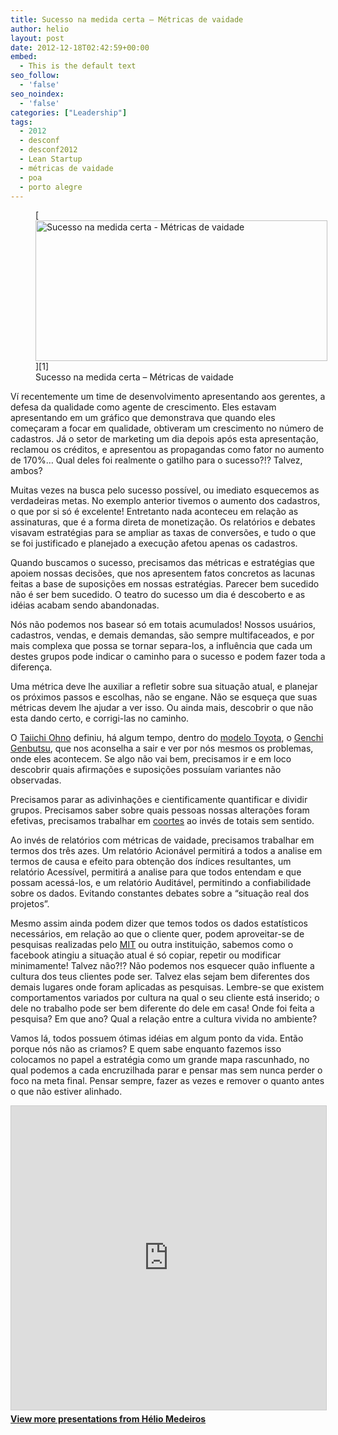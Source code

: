 ```yaml
---
title: Sucesso na medida certa – Métricas de vaidade
author: helio
layout: post
date: 2012-12-18T02:42:59+00:00
embed:
  - This is the default text
seo_follow:
  - 'false'
seo_noindex:
  - 'false'
categories: ["Leadership"]
tags:
  - 2012
  - desconf
  - desconf2012
  - Lean Startup
  - métricas de vaidade
  - poa
  - porto alegre
---
```

<figure id="attachment_667" style="width: 467px" class="wp-caption aligncenter">[<img class=" wp-image-667 " alt="Sucesso na medida certa - Métricas de vaidade" src="/uploads/2012/12/Screen-Shot-2012-12-18-at-12.39.38-AM.png" width="467" height="225" srcset="/uploads/2012/12/Screen-Shot-2012-12-18-at-12.39.38-AM.png 519w, /uploads/2012/12/Screen-Shot-2012-12-18-at-12.39.38-AM-300x144.png 300w" sizes="(max-width: 467px) 100vw, 467px" />][1]<figcaption class="wp-caption-text">Sucesso na medida certa &#8211; Métricas de vaidade</figcaption></figure> 

Ví recentemente um time de desenvolvimento apresentando aos gerentes, a defesa da qualidade como agente de crescimento. Eles estavam apresentando em um gráfico que demonstrava que quando eles começaram a focar em qualidade, obtiveram um crescimento no número de cadastros. Já o setor de marketing um dia depois após esta apresentação, reclamou os créditos, e apresentou as propagandas como fator no aumento de 170%… Qual deles foi realmente o gatilho para o sucesso?!? Talvez, ambos?

Muitas vezes na busca pelo sucesso possível, ou imediato esquecemos as verdadeiras metas. No exemplo anterior tivemos o aumento dos cadastros, o que por si só é excelente! Entretanto nada aconteceu em relação as assinaturas, que é a forma direta de monetização. Os relatórios e debates visavam estratégias para se ampliar as taxas de conversões, e tudo o que se foi justificado e planejado a execução afetou apenas os cadastros.

Quando buscamos o sucesso, precisamos das métricas e estratégias que apoiem nossas decisões, que nos apresentem fatos concretos as lacunas feitas a base de suposições em nossas estratégias. Parecer bem sucedido não é ser bem sucedido. O teatro do sucesso um dia é descoberto e as idéias acabam sendo abandonadas.

Nós não podemos nos basear só em totais acumulados! Nossos usuários, cadastros, vendas, e demais demandas, são sempre multifaceados, e por mais complexa que possa se tornar separa-los, a influência que cada um destes grupos pode indicar o caminho para o sucesso e podem fazer toda a diferença.

Uma métrica deve lhe auxiliar a refletir sobre sua situação atual, e planejar os próximos passos e escolhas, não se engane. Não se esqueça que suas métricas devem lhe ajudar a ver isso. Ou ainda mais, descobrir o que não esta dando certo, e corrigi-las no caminho.

O <a title="Taiichi Ohno" href="http://en.wikipedia.org/wiki/Taiichi_Ohno" target="_blank">Taiichi Ohno</a> definiu, há algum tempo, dentro do <a title="Toyota Lean Manufacturing" href="http://en.wikipedia.org/wiki/Lean_manufacturing" target="_blank">modelo Toyota</a>, o [Genchi Genbutsu][2], que nos aconselha a sair e ver por nós mesmos os problemas, onde eles acontecem. Se algo não vai bem, precisamos ir e em loco descobrir quais afirmações e suposições possuíam variantes não observadas.

Precisamos parar as adivinhações e cientificamente quantificar e dividir grupos. Precisamos saber sobre quais pessoas nossas alterações foram efetivas, precisamos trabalhar em <a title="Coorte" href="http://pt.wikipedia.org/wiki/Coorte_(estat%C3%ADstica)" target="_blank">coortes</a> ao invés de totais sem sentido.

Ao invés de relatórios com métricas de vaidade, precisamos trabalhar em termos dos três azes. Um relatório Acionável permitirá a todos a analise em termos de causa e efeito para obtenção dos índices resultantes, um relatório Acessível, permitirá a analise para que todos entendam e que possam acessá-los, e um relatório Auditável, permitindo a confiabilidade sobre os dados. Evitando constantes debates sobre a “situação real dos projetos”.

Mesmo assim ainda podem dizer que temos todos os dados estatísticos necessários, em relação ao que o cliente quer, podem aproveitar-se de pesquisas realizadas pelo [MIT][3] ou outra instituição, sabemos como o facebook atingiu a situação atual é só copiar, repetir ou modificar minimamente! Talvez não?!? Não podemos nos esquecer quão influente a cultura dos teus clientes pode ser. Talvez elas sejam bem diferentes dos demais lugares onde foram aplicadas as pesquisas. Lembre-se que existem comportamentos variados por cultura na qual o seu cliente está inserido; o dele no trabalho pode ser bem diferente do dele em casa! Onde foi feita a pesquisa? Em que ano? Qual a relação entre a cultura vivida no ambiente?

Vamos lá, todos possuem ótimas idéias em algum ponto da vida. Então porque nós não as criamos? E quem sabe enquanto fazemos isso colocamos no papel a estratégia como um grande mapa rascunhado, no qual podemos a cada encruzilhada parar e pensar mas sem nunca perder o foco na meta final. Pensar sempre, fazer as vezes e remover o quanto antes o que não estiver alinhado.

<p style="text-align: center">
  <div style="margin-bottom: 20px;">
<iframe src="https://www.slideshare.net/slideshow/embed_code/key/Ltp1NzAzENXGu8" width="597" height="486" frameborder="0" marginwidth="0" marginheight="0" scrolling="no" style="border:1px solid #CCC; border-width:1px; margin-bottom:5px; max-width: 100%;" allowfullscreen></iframe>
</iframe>
<div style="margin-bottom:5px">
    <strong><a href="//www.slideshare.net/heliomedeiros" target="_blank">View more presentations from Hélio Medeiros</a></strong>
</div>
</div>
</p>

 [1]: /uploads/2012/12/Screen-Shot-2012-12-18-at-12.39.38-AM.png
 [2]: http://en.wikipedia.org/wiki/Genchi_Genbutsu "Genchi Genbutsu"
 [3]: http://www.mit.edu/